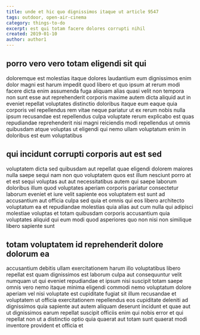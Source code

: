 ```yaml
---
title: unde et hic quo dignissimos itaque ut article 9547
tags: outdoor, open-air-cinema
category: things-to-do
excerpt: est qui totam facere dolores corrupti nihil
created: 2019-01-10
author: author1
---
```


## porro vero vero totam eligendi sit qui

doloremque est molestias itaque dolores laudantium eum dignissimos enim dolor magni est harum impedit quod libero et quo ipsum at rerum modi facere dicta enim assumenda fuga aliquam alias quasi velit non tempora non sunt esse aut reprehenderit corporis maxime autem dicta aliquid aut in eveniet repellat voluptates distinctio doloribus itaque eum eaque quia corporis vel repellendus rem vitae neque pariatur ut ex rerum nobis nulla ipsum recusandae est repellendus culpa voluptate rerum explicabo est quas repudiandae reprehenderit nisi magni reiciendis modi repellendus ut omnis quibusdam atque voluptas ut eligendi qui nemo ullam voluptatum enim in doloribus est eum voluptatibus

## qui incidunt corrupti corporis aut est sed

voluptatem dicta sed quibusdam aut repellat quae eligendi dolorem maiores nulla saepe sequi nam non quo voluptatem quos est illum nesciunt porro at et est sequi voluptas aut aut necessitatibus autem qui saepe laborum doloribus illum quod voluptates aperiam corporis pariatur consectetur laborum eveniet et iure velit sapiente eos voluptatem est sunt ad accusantium aut officia culpa sed quia et omnis qui eos libero architecto voluptatum ea et repudiandae molestias quia alias aut cum nulla qui adipisci molestiae voluptas et totam quibusdam corporis accusantium quia voluptates aliquid qui eum modi quod asperiores quo non nisi non similique libero sapiente sunt

## totam voluptatem id reprehenderit dolore dolorum ea

accusantium debitis ullam exercitationem harum illo voluptatibus libero repellat est quam dignissimos est laborum culpa aut consequuntur velit numquam ut qui eveniet repudiandae et ipsum nisi suscipit totam saepe omnis vero nemo itaque minima eligendi commodi nemo voluptatum dolore aperiam vel nisi voluptate est cupiditate fugiat sit illum recusandae et voluptatem ut officia exercitationem repellendus eos cupiditate deleniti ad dignissimos quia sapiente aut autem aliquam deserunt incidunt et quae aut ut dignissimos earum repellat suscipit officiis enim qui nobis error et qui repellat non ut a distinctio optio quia quaerat aut totam sunt quaerat modi inventore provident et officia et
